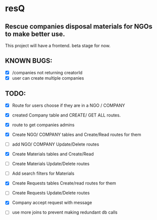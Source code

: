 # resQ 
## Rescue companies disposal materials for NGOs to make better use.
This project will have a frontend. beta stage for now.

## KNOWN BUGS:
- [x] /companies not returning creatorId
- [x] user can create multiple companies
## TODO: 
- [x] Route for users choose if they are in a NGO / COMPANY 
- [x] created Company table and CREATE/ GET ALL routes.
- [x] route to get companies admins
- [x] Create NGO/ COMPANY tables and Create/Read routes for them
- [ ] add NGO/ COMPANY Update/Delete routes 

- [x] Create Materials tables and Create/Read
- [ ] Create Materials Update/Delete routes
- [ ] Add search filters for Materials

- [x] Create Requests tables Create/read routes for them
- [ ] Create Requests Update/Delete routes

- [x] Company accept request with message

- [ ] use more joins to prevent making redundant db calls